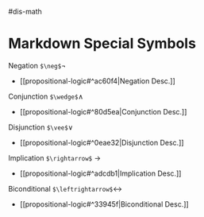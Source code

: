 #dis-math 
# Markdown Special Symbols
Negation ``$\neg$``$\neg$
- [[propositional-logic#^ac60f4|Negation Desc.]]

Conjunction ``$\wedge$``$\wedge$
- [[propositional-logic#^80d5ea|Conjunction Desc.]]

Disjunction ``$\vee$``$\vee$
- [[propositional-logic#^0eae32|Disjunction Desc.]]

Implication ``$\rightarrow$`` $\rightarrow$
- [[propositional-logic#^adcdb1|Implication Desc.]]

Biconditional ``$\leftrightarrow$``$\leftrightarrow$
- [[propositional-logic#^33945f|Biconditional Desc.]]